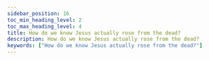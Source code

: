```yaml
---
sidebar_position: 16
toc_min_heading_level: 2
toc_max_heading_level: 4
title: How do we know Jesus actually rose from the dead?
description: How do we know Jesus actually rose from the dead?
keywords: ["How do we know Jesus actually rose from the dead?"]
---
```

